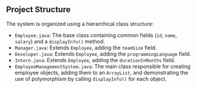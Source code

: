 ## Project Structure

The system is organized using a hierarchical class structure:
* `Employee.java`: The base class containing common fields (`id`, `name`, `salary`) and a `displayInfo()` method.
* `Manager.java`: Extends `Employee`, adding the `teamSize` field.
* `Developer.java`: Extends `Employee`, adding the `programmingLanguage` field.
* `Intern.java`: Extends `Employee`, adding the `durationInMonths` field.
* `EmployeeManagementSystem.java`: The main class responsible for creating employee objects, adding them to an `ArrayList`, and demonstrating the use of polymorphism by calling `displayInfo()` for each object.
